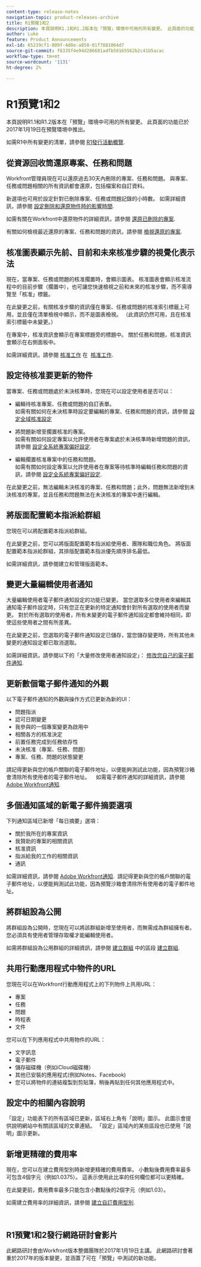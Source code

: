 ```yaml
---
content-type: release-notes
navigation-topic: product-releases-archive
title: R1預覽1和2
description: 本頁說明R1.1和R1.2版本在「預覽」環境中可用的所有變更。 此頁面的功能已於2017年1月19日在預覽環境中推出。
author: Luke
feature: Product Announcements
exl-id: 65219cf1-809f-4d8e-a858-01f7881064d7
source-git-commit: f6335f4e94d286681adfb50165562b2c41b5acac
workflow-type: tm+mt
source-wordcount: '1131'
ht-degree: 2%

---
```


# R1預覽1和2

本頁說明R1.1和R1.2版本在「預覽」環境中可用的所有變更。 此頁面的功能已於2017年1月19日在預覽環境中推出。

如需R1中所有變更的清單，請參閱 [R1發行活動概覽](../../../../product-announcements/product-releases/quarterly-release-archive/r1-release-activity/r1-release-activity-overview.md). 

## 從資源回收筒還原專案、任務和問題 

Workfront管理員現在可以還原過去30天內刪除的專案、任務和問題。 與專案、任務或問題相關的所有資訊都會還原，包括檔案和自訂資料。

新選項也可用於設定針對已刪除專案、任務或問題記錄的小時數。 如需詳細資訊，請參閱 [設定刪除和還原物件時的影響時間](../../../../administration-and-setup/manage-workfront/manage-deleted-items/configure-how-hours-affected-when-obj-deleted-restored.md).

如需有關在Workfront中還原物件的詳細資訊，請參閱 [還原已刪除的專案](../../../../administration-and-setup/manage-workfront/manage-deleted-items/restore-deleted-items.md).

有關如何檢視最近還原的專案、任務和問題的資訊，請參閱 [檢視還原的專案](../../../../administration-and-setup/manage-workfront/manage-deleted-items/view-restored-items.md).

## 核准圖表顯示先前、目前和未來核准步驟的視覺化表示法

現在，當專案、任務或問題的核准擱置時，會顯示圖表。 核准圖表會顯示核准流程中的目前步驟（擱置中），也可讓您快速檢視之前和未來的核准步驟，而不需導覽至「核准」標籤。

在此變更之前，有關核准步驟的資訊僅在專案、任務或問題的核准索引標籤上可用，並且僅在清單檢視中顯示，而不是圖表檢視。 （此資訊仍然可用，且在核准索引標籤中未變更。）

在專案中，核准資訊會顯示在專案標題旁的標題中。 關於任務和問題，核准資訊會顯示在右側面板中。

如需詳細資訊，請參閱 [核准工作](../../../../review-and-approve-work/manage-approvals/approving-work.md) 在  [核准工作](../../../../review-and-approve-work/manage-approvals/approving-work.md).

## 設定待核准要更新的物件

當專案、任務或問題處於未決核準時，您現在可以設定使用者是否可以：

* 編輯待核准專案、任務或問題的自訂表單。\
  如需有關如何在未決核準時設定要編輯的專案、任務和問題的資訊，請參閱 [設定全域核准設定](../../../../administration-and-setup/customize-workfront/configure-approval-milestone-processes/establish-approval-settings.md)

* 將問題新增至擱置核准的專案。\
  如需有關如何設定專案以允許使用者在專案處於未決核準時新增問題的資訊，請參閱 [設定全系統專案偏好設定](../../../../administration-and-setup/set-up-workfront/configure-system-defaults/set-project-preferences.md).

* 編輯擱置核准專案中的任務和問題。\
  如需有關如何設定專案以允許使用者在專案等待核準時編輯任務和問題的資訊，請參閱 [設定全系統專案偏好設定](../../../../administration-and-setup/set-up-workfront/configure-system-defaults/set-project-preferences.md).

在此變更之前，無法編輯未決核准的專案、任務和問題；此外，問題無法新增到未決核准的專案，並且任務和問題無法在未決核准的專案中進行編輯。

## 將版面配置範本指派給群組

您現在可以將配置範本指派給群組。

在此變更之前，您可以將版面配置範本指派給使用者、團隊和職位角色。 將版面配置範本指派給群組，其排版配置範本指派優先順序排名最低。 

如需詳細資訊，請參閱建立和管理版面範本。

## 變更大量編輯使用者通知

大量編輯使用者電子郵件通知設定的功能已變更。 當您選取多位使用者來編輯其通知電子郵件設定時，只有您正在更新的特定通知會針對所有選取的使用者而變更。 對於所有選取的使用者，所有未變更的電子郵件通知設定都會維持相同，即使這些使用者之間有所差異。 

在此變更之前，您選取的電子郵件通知設定已儲存，當您儲存變更時，所有其他未變更的通知設定都已取消選取。 

如需詳細資訊，請參閱以下的「大量修改使用者通知設定」： [修改您自己的電子郵件通知](../../../../workfront-basics/using-notifications/activate-or-deactivate-your-own-event-notifications.md).

## 更新數個電子郵件通知的外觀

以下電子郵件通知的外觀與操作方式已更新為新的UI：

* 問題指派
* 認可日期變更
* 我參與的一個專案變更為啟用中
* 相關各方的核准決定
* 前置任務完成到任務依存性
* 未決核准（專案、任務、問題）
* 專案、任務、問題的狀態變更

請記得更新與您的帳戶關聯的電子郵件地址，以便能夠測試此功能，因為預覽沙箱會清除所有使用者的電子郵件地址。    如需電子郵件通知的詳細資訊，請參閱 [Adobe Workfront通知](../../../../workfront-basics/using-notifications/wf-notifications.md).  

## 多個通知區域的新電子郵件摘要選項

下列通知區域已新增「每日摘要」選項：

* 關於我所在的專案資訊
* 我贊助的專案的相關資訊
* 核准資訊
* 指派給我的工作的相關資訊
* 通訊

如需詳細資訊，請參閱 [Adobe Workfront通知](../../../../workfront-basics/using-notifications/wf-notifications.md).  請記得更新與您的帳戶關聯的電子郵件地址，以便能夠測試此功能，因為預覽沙箱會清除所有使用者的電子郵件地址。 

## 將群組設為公開

將群組設為公開時，您現在可以將該群組新增至使用者，而無需成為群組擁有者。 您必須具有使用者管理存取權才能編輯使用者。

如需將群組設為公用群組的詳細資訊，請參閱 [建立群組](../../../../administration-and-setup/manage-groups/create-and-manage-groups/create-a-group.md#making-a-group-public) 中的區段 [建立群組](../../../../administration-and-setup/manage-groups/create-and-manage-groups/create-a-group.md).

## 共用行動應用程式中物件的URL 

您現在可以在Workfront行動應用程式上的下列物件上共用URL：

* 專案
* 任務
* 問題
* 時程表
* 文件

您可以在下列應用程式中共用物件的URL：

* 文字訊息
* 電子郵件
* 儲存磁碟機（例如iCloud磁碟機）
* 其他已安裝的應用程式(例如Notes、Facebook)
* 您可以將物件的連結複製到剪貼簿，稍後再貼到任何其他應用程式中。 

## 設定中的相關內容說明

「設定」功能表下的所有區域已更新，區域右上角有「說明」圖示。 此圖示會提供說明網站中有關該區域的文章連結。 「設定」區域內的某些區段也已使用「說明」圖示更新。 

## 新增更精確的費用率

現在，您可以在建立費用型別時新增更精確的費用費率。 小數點後費用費率最多可包含4個字元（例如1.0375）。 這表示使用此比率的任何欄位都可以更精確。

在此變更前，費用費率最多只能包含小數點後的2個字元（例如1.03）。

如需建立費用率的詳細資訊，請參閱 [建立自訂費用型別](../../../../administration-and-setup/set-up-workfront/configure-system-defaults/create-custom-expense-types.md).

<!--
<h2 data-mc-conditions="QuicksilverOrClassic.Draft mode">Updated Look and Improved Performance in the Tasks&nbsp;List (by request only)</h2>
-->

<!--
<MadCap:conditionalText data-mc-conditions="QuicksilverOrClassic.Draft mode">
This feature focuses primarily on improving the performance of large lists of tasks. The interface of tasks lists has been updated, but delivers the same functionality as the existing tasks list. You can have access to the new tasks list only if you request it. For more information about how to request access to the new tasks list, see Testing Tasks Lists (Beta).
</MadCap:conditionalText>
-->

 

## R1預覽1和2發行網路研討會影片

此網路研討會由Workfront版本整備團隊於2017年1月19日主講。 此網路研討會著重於2017年的版本變更，並涵蓋了可在「預覽」中測試的新功能。
